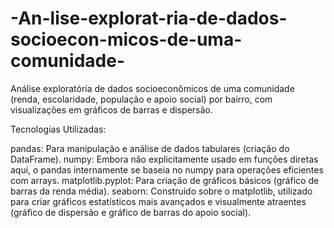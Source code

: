 # -An-lise-explorat-ria-de-dados-socioecon-micos-de-uma-comunidade-
 Análise exploratória de dados socioeconômicos de uma comunidade (renda, escolaridade, população e apoio social) por bairro, com visualizações em gráficos de barras e dispersão.

Tecnologias Utilizadas:

pandas: Para manipulação e análise de dados tabulares (criação do DataFrame).
numpy: Embora não explicitamente usado em funções diretas aqui, o pandas internamente se baseia no numpy para operações eficientes com arrays.
matplotlib.pyplot: Para criação de gráficos básicos (gráfico de barras da renda média).
seaborn: Construído sobre o matplotlib, utilizado para criar gráficos estatísticos mais avançados e visualmente atraentes (gráfico de dispersão e gráfico de barras do apoio social).
